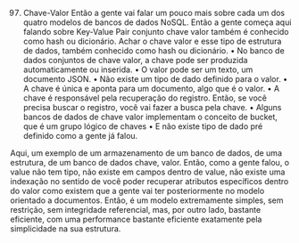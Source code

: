 97. Chave-Valor
Então a gente vai falar um pouco mais sobre cada um dos quatro modelos de bancos de dados NoSQL. Então a gente começa aqui falando sobre Key-Value Pair conjunto chave valor também é conhecido como hash ou dicionário. Achar o chave valor e esse tipo de estrutura de dados, também conhecido como hash ou dicionário.
•	No banco de dados conjuntos de chave valor, a chave pode ser produzida automaticamente ou inserida.
•	O valor pode ser um texto, um documento JSON.
•	Não existe um tipo de dado definido para o valor.
•	A chave é única e aponta para um documento, algo que é o valor.
•	A chave é responsável pela recuperação do registro. Então, se você precisa buscar o registro, você vai fazer a busca pela chave.
•	Alguns bancos de dados de chave valor implementam o conceito de bucket, que é um grupo lógico de chaves
•	E não existe tipo de dado pré definido como a gente já falou.

Aqui, um exemplo de um armazenamento de um banco de dados, de uma estrutura, de um banco de dados chave, valor. Então, como a gente falou, o value não tem tipo, não existe em campos dentro de value, não existe uma indexação no sentido de você poder recuperar atributos específicos dentro do valor como existem que a gente vai ter posteriormente no modelo orientado a documentos.
Então, é um modelo extremamente simples, sem restrição, sem integridade referencial, mas, por outro lado, bastante eficiente, com uma performance bastante eficiente exatamente pela simplicidade na sua estrutura.
